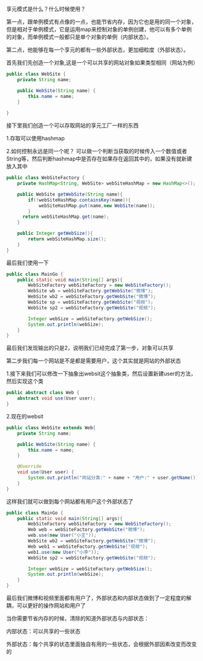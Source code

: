 享元模式是什么？什么时候使用？



第一点，跟单例模式有点像的一点，也能节省内存，因为它也是用的同一个对象，但是相对于单例模式，它是运用map来控制对象的单例创建，他可以有多个单例的对象，而单例模式一般都只是单个对象的单例（内部状态）。

第二点，他能够在每一个享元的都有一些外部状态，更加细粒度（外部状态）。



首先我们先创造一个对象,这是一个可以共享的网站对象如果类型相同（网站为例）

```java
public class WebSite {
    private String name;

    public WebSite(String name) {
        this.name = name;
    }
    
}
```

接下里我们创造一个可以存取网站的享元工厂一样的东西

1.存取可以使用hashmap

2.如何控制永远是同一个呢？ 可以做一个判断当获取的时候传入一个数值或者String等，然后判断hashmap中是否存在如果存在返回其中的，如果没有就新建放入其中

```java
public class WebSiteFactory {
    private HashMap<String, WebSite> webSiteHashMap = new HashMap<>();

    public WebSite getWebSite(String name){
        if(!webSiteHashMap.containsKey(name)){
            webSiteHashMap.put(name,new WebSite(name));
        }
      return webSiteHashMap.get(name);
    }

    public Integer getWebSize(){
        return webSiteHashMap.size();
    }
}
```



最后我们使用一下

```java
public class MainGo {
    public static void main(String[] args){
        WebSiteFactory webSiteFactory = new WebSiteFactory();
        WebSite wb = webSiteFactory.getWebSite("微博");
        WebSite wb2 = webSiteFactory.getWebSite("微博");
        WebSite sp = webSiteFactory.getWebSite("视频");
        WebSite sp2 = webSiteFactory.getWebSite("视频");

        Integer webSize = webSiteFactory.getWebSize();
        System.out.println(webSize);
    }
}
```

最后我们发现输出的只是2，说明我们已经完成了第一步，对象可以共享



第二步我们每一个网站是不是都是需要用户，这个其实就是网站的外部状态

1.接下来我们可以修改一下抽象出websit这个抽象类，然后设置新建user的方法，然后实现这个类

```java
public abstract class Web {
    abstract void use(User user);
}

```

2.现在的websit

```java
public class WebSite extends Web{
    private String name;

    public WebSite(String name) {
        this.name = name;
    }

    @Override
    void use(User user) {
        System.out.println("网站分类:" + name + "用户:" + user.getName());
    }
}
```

这样我们就可以做到每个网站都有用户这个外部状态了

```java
public class MainGo {
    public static void main(String[] args){
        WebSiteFactory webSiteFactory = new WebSiteFactory();
        Web web = webSiteFactory.getWebSite("微博");
        web.use(new User("小王"));
        WebSite wb2 = webSiteFactory.getWebSite("微博");
        Web web1 = webSiteFactory.getWebSite("视频");
        web1.use(new User("小李"));
        WebSite sp2 = webSiteFactory.getWebSite("视频");

        Integer webSize = webSiteFactory.getWebSize();
        System.out.println(webSize);
    }
}

```

最后我们微博和视频里面都有用户了，外部状态和内部状态做到了一定程度的解耦，可以更好的操作网站和用户了



当你需要节省内存的时候，清除的知道外部状态与内部状态：

内部状态：可以共享的一些状态

外部状态：每个共享的状态里面独自有用的一些状态，会根据外部因素改变而改变的